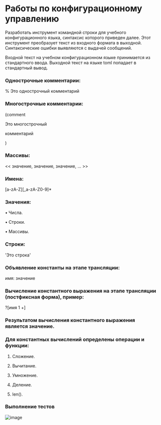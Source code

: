 # Работы по конфигурационному управлению

Разработать инструмент командной строки для учебного конфигурационного языка, синтаксис которого приведен далее. Этот инструмент преобразует текст из входного формата в выходной. Синтаксические ошибки выявляются с выдачей сообщений.

Входной текст на учебном конфигурационном языке принимается из стандартного ввода. Выходной текст на языке toml попадает в стандартный вывод.

### Однострочные комментарии:
% Это однострочный комментарий

### Многострочные комментарии:

(comment

Это многострочный

комментарий

)

### Массивы:
<< значение, значение, значение, ... >>

### Имена:
[a-zA-Z][_a-zA-Z0-9]*

### Значения:

• Числа.

• Строки.

• Массивы.

### Строки:
'Это строка'

### Объявление константы на этапе трансляции:
имя: значение

### Вычисление константного выражения на этапе трансляции (постфиксная форма), пример:
?[имя 1 +]

### Результатом вычисления константного выражения является значение.

### Для константных вычислений определены операции и функции:

1. Сложение.

2. Вычитание.
 
3. Умножение.

4. Деление.

5. len().

### Выполнение тестов

![image](https://github.com/user-attachments/assets/644eb24b-14af-451e-a80a-d88573d30921)
